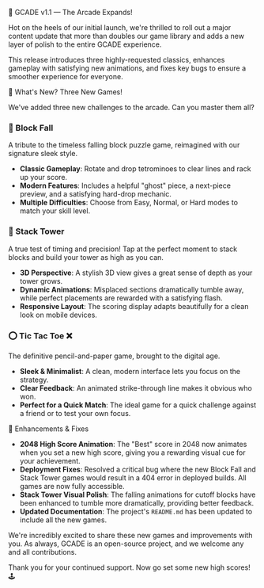 🚀 GCADE v1.1 — The Arcade Expands!

Hot on the heels of our initial launch, we're thrilled to roll out a major content update that more than doubles our game library and adds a new layer of polish to the entire GCADE experience.

This release introduces three highly-requested classics, enhances gameplay with satisfying new animations, and fixes key bugs to ensure a smoother experience for everyone.

🎉 What's New? Three New Games!

We've added three new challenges to the arcade. Can you master them all?

### 🧩 Block Fall

A tribute to the timeless falling block puzzle game, reimagined with our signature sleek style.
- **Classic Gameplay**: Rotate and drop tetrominoes to clear lines and rack up your score.
- **Modern Features**: Includes a helpful "ghost" piece, a next-piece preview, and a satisfying hard-drop mechanic.
- **Multiple Difficulties**: Choose from Easy, Normal, or Hard modes to match your skill level.

### 🗼 Stack Tower

A true test of timing and precision! Tap at the perfect moment to stack blocks and build your tower as high as you can.
- **3D Perspective**: A stylish 3D view gives a great sense of depth as your tower grows.
- **Dynamic Animations**: Misplaced sections dramatically tumble away, while perfect placements are rewarded with a satisfying flash.
- **Responsive Layout**: The scoring display adapts beautifully for a clean look on mobile devices.

### ⭕ Tic Tac Toe ❌

The definitive pencil-and-paper game, brought to the digital age.
- **Sleek & Minimalist**: A clean, modern interface lets you focus on the strategy.
- **Clear Feedback**: An animated strike-through line makes it obvious who won.
- **Perfect for a Quick Match**: The ideal game for a quick challenge against a friend or to test your own focus.

💎 Enhancements & Fixes

- **2048 High Score Animation**: The "Best" score in 2048 now animates when you set a new high score, giving you a rewarding visual cue for your achievement.
- **Deployment Fixes**: Resolved a critical bug where the new Block Fall and Stack Tower games would result in a 404 error in deployed builds. All games are now fully accessible.
- **Stack Tower Visual Polish**: The falling animations for cutoff blocks have been enhanced to tumble more dramatically, providing better feedback.
- **Updated Documentation**: The project's `README.md` has been updated to include all the new games.

We're incredibly excited to share these new games and improvements with you. As always, GCADE is an open-source project, and we welcome any and all contributions.

Thank you for your continued support. Now go set some new high scores! 🕹️
